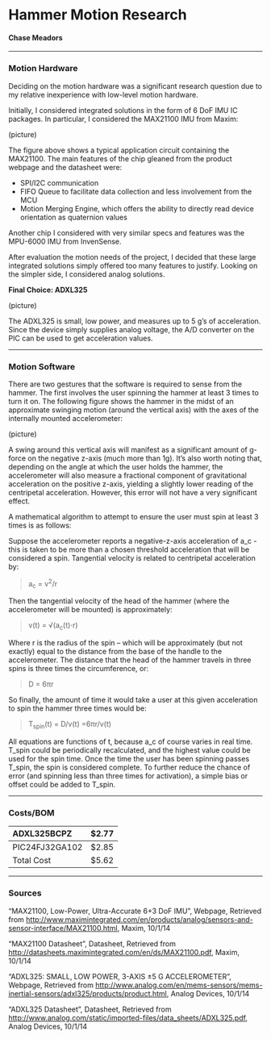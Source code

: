 # Hammer Motion Research #
#### Chase Meadors ####


---


### Motion Hardware ###
Deciding on the motion hardware was a significant research question due to my relative inexperience with low-level motion hardware.

Initially, I considered integrated solutions in the form of 6 DoF IMU IC packages. In particular, I considered the MAX21100 IMU from Maxim:

(picture)

The figure above shows a typical application circuit containing the MAX21100. The main features of the chip gleaned from the product webpage and the datasheet were:
  * SPI/I2C communication
  * FIFO Queue to facilitate data collection and less involvement from the MCU
  * Motion Merging Engine, which offers the ability to directly read device orientation as quaternion values

Another chip I considered with very similar specs and features was the MPU-6000 IMU from InvenSense.

After evaluation the motion needs of the project, I decided that these large integrated solutions simply offered too many features to justify. Looking on the simpler side, I considered analog solutions.

**Final Choice: ADXL325**

(picture)

The ADXL325 is small, low power, and measures up to 5 g’s of acceleration. Since the device simply supplies analog voltage, the A/D converter on the PIC can be used to get acceleration values.


---

### Motion Software ###
There are two gestures that the software is required to sense from the hammer. The first involves the user spinning the hammer at least 3 times to turn it on. The following figure shows the hammer in the midst of an approximate swinging motion (around the vertical axis) with the axes of the internally mounted accelerometer:

(picture)

A swing around this vertical axis will manifest as a significant amount of g-force on the negative z-axis (much more than 1g). It’s also worth noting that, depending on the angle at which the user holds the hammer, the accelerometer will also measure a fractional component of gravitational acceleration on the positive z-axis, yielding a slightly lower reading of the centripetal acceleration. However, this error will not have a very significant effect.

A mathematical algorithm to attempt to ensure the user must spin at least 3 times is as follows:

Suppose the accelerometer reports a negative-z-axis acceleration of a\_c - this is taken to be more than a chosen threshold acceleration that will be considered a spin. Tangential velocity is related to centripetal acceleration by:

> a<sub>c</sub> = v<sup>2</sup>/r

Then the tangential velocity of the head of the hammer (where the accelerometer will be mounted) is approximately:

> v(t) = √(a<sub>c</sub>(t)⋅r)

Where r is the radius of the spin – which will be approximately (but not exactly) equal to the distance from the base of the handle to the accelerometer.
The distance that the head of the hammer travels in three spins is three times the circumference, or:

> D = 6πr

So finally, the amount of time it would take a user at this given acceleration to spin the hammer three times would be:

> T<sub>spin</sub>(t) = D/v(t) =6πr/v(t)

All equations are functions of t, because a\_c of course varies in real time. T\_spin could be periodically recalculated, and the highest value could be used for the spin time. Once the time the user has been spinning passes T\_spin, the spin is considered complete. To further reduce the chance of error (and spinning less than three times for activation), a simple bias or offset could be added to T\_spin.


---


### Costs/BOM ###
|ADXL325BCPZ   |$2.77|
|:-------------|:----|
|PIC24FJ32GA102|$2.85|
|Total Cost    |$5.62|


---


### Sources ###
“MAX21100, Low-Power, Ultra-Accurate 6+3 DoF IMU”, Webpage, Retrieved from http://www.maximintegrated.com/en/products/analog/sensors-and-sensor-interface/MAX21100.html, Maxim, 10/1/14

“MAX21100 Datasheet”, Datasheet, Retrieved from http://datasheets.maximintegrated.com/en/ds/MAX21100.pdf, Maxim, 10/1/14

“ADXL325:  SMALL, LOW POWER, 3-AXIS ±5 G ACCELEROMETER”, Webpage, Retrieved from http://www.analog.com/en/mems-sensors/mems-inertial-sensors/adxl325/products/product.html, Analog Devices, 10/1/14

“ADXL325 Datasheet”, Datasheet, Retrieved from http://www.analog.com/static/imported-files/data_sheets/ADXL325.pdf, Analog Devices, 10/1/14